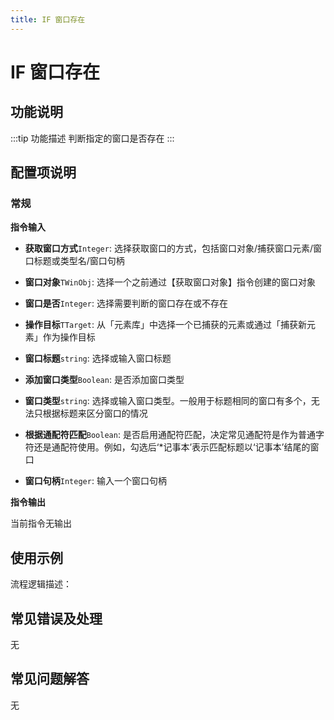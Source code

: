 ```yaml
---
title: IF 窗口存在
---
```


# IF 窗口存在

## 功能说明

:::tip 功能描述
判断指定的窗口是否存在
:::

## 配置项说明

### 常规

**指令输入**

- **获取窗口方式**`Integer`: 选择获取窗口的方式，包括窗口对象/捕获窗口元素/窗口标题或类型名/窗口句柄
- **窗口对象**`TWinObj`: 选择一个之前通过【获取窗口对象】指令创建的窗口对象

- **窗口是否**`Integer`: 选择需要判断的窗口存在或不存在
- **操作目标**`TTarget`: 从「元素库」中选择一个已捕获的元素或通过「捕获新元素」作为操作目标
- **窗口标题**`string`: 选择或输入窗口标题
- **添加窗口类型**`Boolean`: 是否添加窗口类型
- **窗口类型**`string`: 选择或输入窗口类型。一般用于标题相同的窗口有多个，无法只根据标题来区分窗口的情况
- **根据通配符匹配**`Boolean`: 是否启用通配符匹配，决定常见通配符是作为普通字符还是通配符使用。例如，勾选后‘*记事本’表示匹配标题以‘记事本’结尾的窗口
- **窗口句柄**`Integer`: 输入一个窗口句柄

**指令输出**

当前指令无输出

## 使用示例

流程逻辑描述：

## 常见错误及处理

无

## 常见问题解答

无

